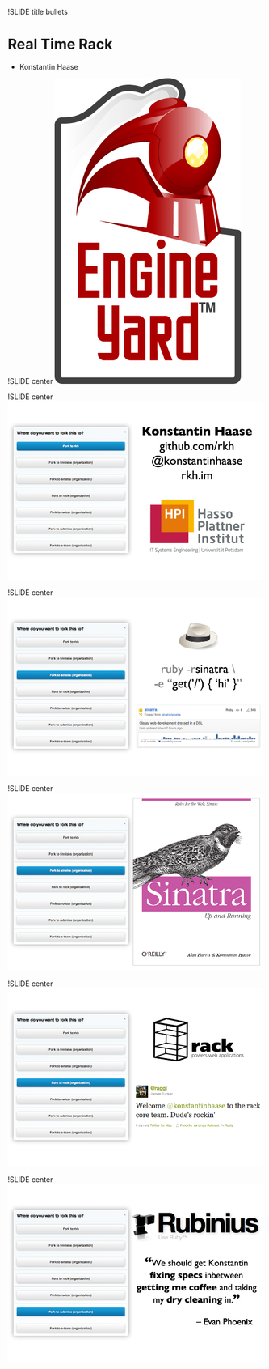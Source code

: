 !SLIDE title bullets
# Real Time Rack #

* Konstantin Haase

!SLIDE center
![Engine Yard](engine_yard_logo.jpg)

!SLIDE center
![rkh](rkh.png)

!SLIDE center
![sinatra](sinatra1.png)

!SLIDE center
![sinatra](sinatra2.png)

!SLIDE center
![rack](rack.png)

!SLIDE center
![rubinius](rubinius.png)

